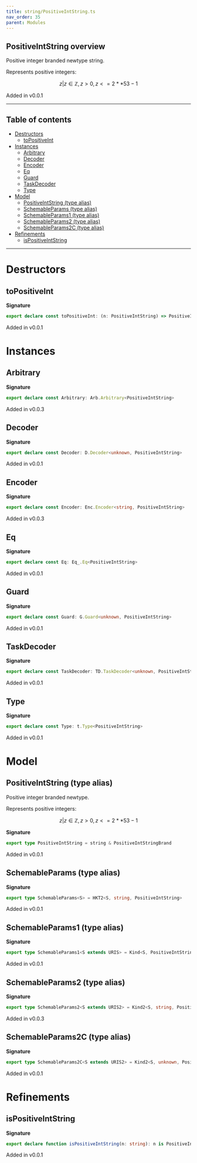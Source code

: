 ```yaml
---
title: string/PositiveIntString.ts
nav_order: 35
parent: Modules
---
```


## PositiveIntString overview

Positive integer branded newtype string.

Represents positive integers:

```math
 { z | z ∈ ℤ, z > 0, z <= 2 ** 53 - 1 }
```

Added in v0.0.1

---

<h2 class="text-delta">Table of contents</h2>

- [Destructors](#destructors)
  - [toPositiveInt](#topositiveint)
- [Instances](#instances)
  - [Arbitrary](#arbitrary)
  - [Decoder](#decoder)
  - [Encoder](#encoder)
  - [Eq](#eq)
  - [Guard](#guard)
  - [TaskDecoder](#taskdecoder)
  - [Type](#type)
- [Model](#model)
  - [PositiveIntString (type alias)](#positiveintstring-type-alias)
  - [SchemableParams (type alias)](#schemableparams-type-alias)
  - [SchemableParams1 (type alias)](#schemableparams1-type-alias)
  - [SchemableParams2 (type alias)](#schemableparams2-type-alias)
  - [SchemableParams2C (type alias)](#schemableparams2c-type-alias)
- [Refinements](#refinements)
  - [isPositiveIntString](#ispositiveintstring)

---

# Destructors

## toPositiveInt

**Signature**

```ts
export declare const toPositiveInt: (n: PositiveIntString) => PositiveInt.PositiveInt
```

Added in v0.0.1

# Instances

## Arbitrary

**Signature**

```ts
export declare const Arbitrary: Arb.Arbitrary<PositiveIntString>
```

Added in v0.0.3

## Decoder

**Signature**

```ts
export declare const Decoder: D.Decoder<unknown, PositiveIntString>
```

Added in v0.0.1

## Encoder

**Signature**

```ts
export declare const Encoder: Enc.Encoder<string, PositiveIntString>
```

Added in v0.0.3

## Eq

**Signature**

```ts
export declare const Eq: Eq_.Eq<PositiveIntString>
```

Added in v0.0.1

## Guard

**Signature**

```ts
export declare const Guard: G.Guard<unknown, PositiveIntString>
```

Added in v0.0.1

## TaskDecoder

**Signature**

```ts
export declare const TaskDecoder: TD.TaskDecoder<unknown, PositiveIntString>
```

Added in v0.0.1

## Type

**Signature**

```ts
export declare const Type: t.Type<PositiveIntString>
```

Added in v0.0.1

# Model

## PositiveIntString (type alias)

Positive integer branded newtype.

Represents positive integers:

```math
 { z | z ∈ ℤ, z > 0, z <= 2 ** 53 - 1 }
```

**Signature**

```ts
export type PositiveIntString = string & PositiveIntStringBrand
```

Added in v0.0.1

## SchemableParams (type alias)

**Signature**

```ts
export type SchemableParams<S> = HKT2<S, string, PositiveIntString>
```

Added in v0.0.1

## SchemableParams1 (type alias)

**Signature**

```ts
export type SchemableParams1<S extends URIS> = Kind<S, PositiveIntString>
```

Added in v0.0.1

## SchemableParams2 (type alias)

**Signature**

```ts
export type SchemableParams2<S extends URIS2> = Kind2<S, string, PositiveIntString>
```

Added in v0.0.3

## SchemableParams2C (type alias)

**Signature**

```ts
export type SchemableParams2C<S extends URIS2> = Kind2<S, unknown, PositiveIntString>
```

Added in v0.0.1

# Refinements

## isPositiveIntString

**Signature**

```ts
export declare function isPositiveIntString(n: string): n is PositiveIntString
```

Added in v0.0.1

